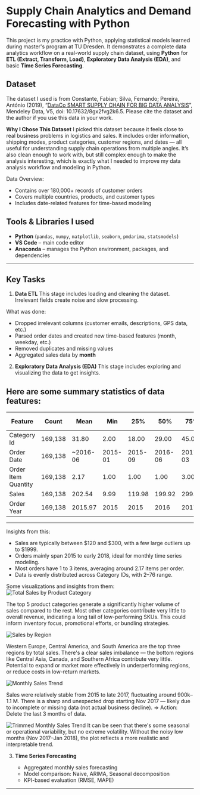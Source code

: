 # Supply Chain Analytics and Demand Forecasting with Python

This project is my practice with Python, applying statistical models learned during master's program at TU Dresden. It demonstrates a complete data analytics workflow on a real-world supply chain dataset, using **Python** for **ETL (Extract, Transform, Load)**, **Exploratory Data Analysis (EDA)**, and basic **Time Series Forecasting**.

## Dataset
The dataset I used is from Constante, Fabian; Silva, Fernando; Pereira, António (2019), “[DataCo SMART SUPPLY CHAIN FOR BIG DATA ANALYSIS](https://data.mendeley.com/datasets/8gx2fvg2k6/5)”, Mendeley Data, V5, doi: 10.17632/8gx2fvg2k6.5. Please cite the dataset and the author if you use this data in your work.

**Why I Chose This Dataset**
I picked this dataset because it feels close to real business problems in logistics and sales. It includes order information, shipping modes, product categories, customer regions, and dates — all useful for understanding supply chain operations from multiple angles. It’s also clean enough to work with, but still complex enough to make the analysis interesting, which is exactly what I needed to improve my data analysis workflow and modeling in Python.

Data Overview:
- Contains over 180,000+ records of customer orders
- Covers multiple countries, products, and customer types
- Includes date-related features for time-based modeling

## Tools & Libraries I used
- **Python** (`pandas`, `numpy`, `matplotlib`, `seaborn`, `pmdarima`, `statsmodels`)
- **VS Code** – main code editor
- **Anaconda** – manages the Python environment, packages, and dependencies
---

## Key Tasks
1. **Data ETL**
This stage includes loading and cleaning the dataset. Irrelevant fields create noise and slow processing.

What was done:
- Dropped irrelevant columns (customer emails, descriptions, GPS data, etc.)
- Parsed order dates and created new time-based features (month, weekday, etc.)
- Removed duplicates and missing values
- Aggregated sales data by **month**

2. **Exploratory Data Analysis (EDA)**
This stage includes exploring and visualizing the data to get insights.

Here are some summary statistics of data features:
---
| Feature               | Count      | Mean     | Min     | 25%     | 50%     | 75%     | Max       | Std Dev  |
|------------------------|------------|----------|---------|---------|---------|---------|-----------|----------|
| Category Id            | 169,138    | 31.80    | 2.00    | 18.00   | 29.00   | 45.00   | 76.00     | 15.76    |
| Order Date             | 169,138    | ~2016-06 | 2015-01 | 2015-09 | 2016-06 | 2017-03 | 2018-01   | –        |
| Order Item Quantity    | 169,138    | 2.17     | 1.00    | 1.00    | 1.00    | 3.00    | 5.00      | 1.47     |
| Sales                  | 169,138    | 202.54   | 9.99    | 119.98  | 199.92  | 299.95  | 1999.99   | 133.55   |
| Order Year             | 169,138    | 2015.97  | 2015    | 2015    | 2016    | 2017    | 2018      | 0.83     |
---

Insights from this:
- Sales are typically between $120 and $300, with a few large outliers up to $1999.
- Orders mainly span 2015 to early 2018, ideal for monthly time series modeling.
- Most orders have 1 to 3 items, averaging around 2.17 items per order.
- Data is evenly distributed across Category IDs, with 2–76 range.

Some visualizations and insights from them:
![Total Sales by Product Category](https://github.com/user-attachments/assets/8dc33105-80bd-42e1-ae4f-507077a7c3bd)

The top 5 product categories generate a significantly higher volume of sales compared to the rest. Most other categories contribute very little to overall revenue, indicating a long tail of low-performing SKUs. This could inform inventory focus, promotional efforts, or bundling strategies.

![Sales by Region](https://github.com/user-attachments/assets/38077d68-591b-4e2b-9d75-b7efecbc0d31)

Western Europe, Central America, and South America are the top three regions by total sales. There's a clear sales imbalance — the bottom regions like Central Asia, Canada, and Southern Africa contribute very little. Potential to expand or market more effectively in underperforming regions, or reduce costs in low-return markets.

![Monthly Sales Trend](https://github.com/user-attachments/assets/a527b8a2-0ab7-4004-8b83-511763f8b7d4)

Sales were relatively stable from 2015 to late 2017, fluctuating around 900k–1.1 M. There is a sharp and unexpected drop starting Nov 2017 — likely due to incomplete or missing data (not actual business decline).
=> Action: Delete the last 3 months of data.

![Trimmed Monthly Sales Trend](https://github.com/user-attachments/assets/d5ebebf5-f112-4456-a18c-d0a80300d59d)
It can be seen that there's some seasonal or operational variability, but no extreme volatility. Without the noisy low months (Nov 2017–Jan 2018), the plot reflects a more realistic and interpretable trend.

3. **Time Series Forecasting**

   - Aggregated monthly sales forecasting  
   - Model comparison: Naive, ARIMA, Seasonal decomposition  
   - KPI-based evaluation (RMSE, MAPE)
---

